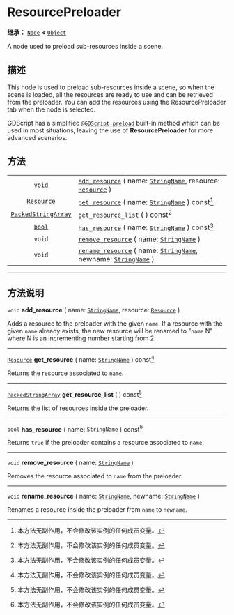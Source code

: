 <!-- ⚠ 请勿编辑本文件 ⚠ -->
<!-- 本文档使用脚本从 WeDot 引擎源码仓库生成。 -->
<!-- 生成脚本：https://github.com/WeDot-Engine/WeDot/tree/master/doc/tools/make_md.py； -->
<!-- 原文件：https://github.com/WeDot-Engine/WeDot/tree/master/doc/classes/ResourcePreloader.xml。 -->

<div id="_class_resourcepreloader"></div>

# ResourcePreloader

**继承：** [`Node`](class_node.md) **<** [`Object`](class_object.md)

A node used to preload sub-resources inside a scene.

## 描述

This node is used to preload sub-resources inside a scene, so when the scene is loaded, all the resources are ready to use and can be retrieved from the preloader. You can add the resources using the ResourcePreloader tab when the node is selected.

GDScript has a simplified [`@GDScript.preload`](class_@gdscript.md#class_@gdscript_method_preload) built-in method which can be used in most situations, leaving the use of **ResourcePreloader** for more advanced scenarios.

## 方法

|||
|:-:|:--|
| `void`                                            | [`add_resource`](class_resourcepreloader.md#class_resourcepreloader_method_add_resource) ( name: [`StringName`](class_stringname.md), resource: [`Resource`](class_resource.md) )          |
| [`Resource`](class_resource.md)                   | [`get_resource`](class_resourcepreloader.md#class_resourcepreloader_method_get_resource) ( name: [`StringName`](class_stringname.md) ) const[^const]                                       |
| [`PackedStringArray`](class_packedstringarray.md) | [`get_resource_list`](class_resourcepreloader.md#class_resourcepreloader_method_get_resource_list) ( ) const[^const]                                                                       |
| [`bool`](class_bool.md)                           | [`has_resource`](class_resourcepreloader.md#class_resourcepreloader_method_has_resource) ( name: [`StringName`](class_stringname.md) ) const[^const]                                       |
| `void`                                            | [`remove_resource`](class_resourcepreloader.md#class_resourcepreloader_method_remove_resource) ( name: [`StringName`](class_stringname.md) )                                               |
| `void`                                            | [`rename_resource`](class_resourcepreloader.md#class_resourcepreloader_method_rename_resource) ( name: [`StringName`](class_stringname.md), newname: [`StringName`](class_stringname.md) ) |

<!-- rst-class:: classref-section-separator -->

---

## 方法说明

<div id="_class_resourcepreloader_method_add_resource"></div>

`void` **add_resource** ( name: [`StringName`](class_stringname.md), resource: [`Resource`](class_resource.md) )<div id="class_resourcepreloader_method_add_resource"></div>

Adds a resource to the preloader with the given `name`. If a resource with the given `name` already exists, the new resource will be renamed to "`name` N" where N is an incrementing number starting from 2.

<!-- rst-class:: classref-item-separator -->

---

<div id="_class_resourcepreloader_method_get_resource"></div>

[`Resource`](class_resource.md) **get_resource** ( name: [`StringName`](class_stringname.md) ) const[^const]<div id="class_resourcepreloader_method_get_resource"></div>

Returns the resource associated to `name`.

<!-- rst-class:: classref-item-separator -->

---

<div id="_class_resourcepreloader_method_get_resource_list"></div>

[`PackedStringArray`](class_packedstringarray.md) **get_resource_list** ( ) const[^const]<div id="class_resourcepreloader_method_get_resource_list"></div>

Returns the list of resources inside the preloader.

<!-- rst-class:: classref-item-separator -->

---

<div id="_class_resourcepreloader_method_has_resource"></div>

[`bool`](class_bool.md) **has_resource** ( name: [`StringName`](class_stringname.md) ) const[^const]<div id="class_resourcepreloader_method_has_resource"></div>

Returns `true` if the preloader contains a resource associated to `name`.

<!-- rst-class:: classref-item-separator -->

---

<div id="_class_resourcepreloader_method_remove_resource"></div>

`void` **remove_resource** ( name: [`StringName`](class_stringname.md) )<div id="class_resourcepreloader_method_remove_resource"></div>

Removes the resource associated to `name` from the preloader.

<!-- rst-class:: classref-item-separator -->

---

<div id="_class_resourcepreloader_method_rename_resource"></div>

`void` **rename_resource** ( name: [`StringName`](class_stringname.md), newname: [`StringName`](class_stringname.md) )<div id="class_resourcepreloader_method_rename_resource"></div>

Renames a resource inside the preloader from `name` to `newname`.

[^virtual]: 本方法通常需要用户覆盖才能生效。
[^const]: 本方法无副作用，不会修改该实例的任何成员变量。
[^vararg]: 本方法除了能接受在此处描述的参数外，还能够继续接受任意数量的参数。
[^constructor]: 本方法用于构造某个类型。
[^static]: 调用本方法无需实例，可直接使用类名进行调用。
[^operator]: 本方法描述的是使用本类型作为左操作数的有效运算符。
[^bitfield]: 这个值是由下列位标志构成位掩码的整数。
[^void]: 无返回值。
